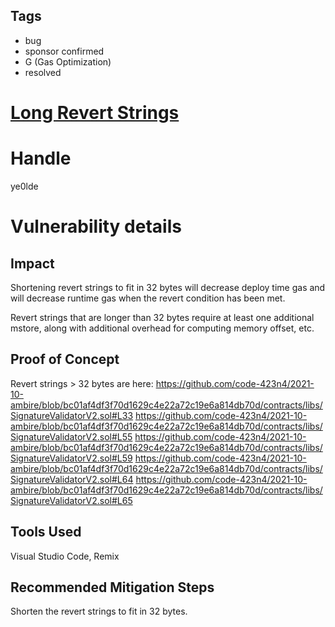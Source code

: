 ## Tags

- bug
- sponsor confirmed
- G (Gas Optimization)
- resolved

# [Long Revert Strings](https://github.com/code-423n4/2021-10-ambire-findings/issues/16) 

# Handle

ye0lde


# Vulnerability details

## Impact

Shortening revert strings to fit in 32 bytes will decrease deploy time gas and will decrease runtime gas when the revert condition has been met.  

Revert strings that are longer than 32 bytes require at least one additional mstore, along with additional overhead for computing memory offset, etc.

## Proof of Concept

Revert strings > 32 bytes are here:
https://github.com/code-423n4/2021-10-ambire/blob/bc01af4df3f70d1629c4e22a72c19e6a814db70d/contracts/libs/SignatureValidatorV2.sol#L33
https://github.com/code-423n4/2021-10-ambire/blob/bc01af4df3f70d1629c4e22a72c19e6a814db70d/contracts/libs/SignatureValidatorV2.sol#L55
https://github.com/code-423n4/2021-10-ambire/blob/bc01af4df3f70d1629c4e22a72c19e6a814db70d/contracts/libs/SignatureValidatorV2.sol#L59
https://github.com/code-423n4/2021-10-ambire/blob/bc01af4df3f70d1629c4e22a72c19e6a814db70d/contracts/libs/SignatureValidatorV2.sol#L64
https://github.com/code-423n4/2021-10-ambire/blob/bc01af4df3f70d1629c4e22a72c19e6a814db70d/contracts/libs/SignatureValidatorV2.sol#L65

## Tools Used
Visual Studio Code, Remix

## Recommended Mitigation Steps
Shorten the revert strings to fit in 32 bytes.

